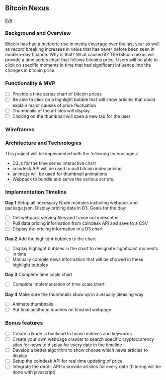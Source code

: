 ## Bitcoin Nexus  
[live](https://tmnguyen12.github.io/js-project/)

### Background and Overview
Bitcoin has had a meteoric rise in media coverage over the last year as well as record breaking increases in value that has never before been seen in modern-day finance. Why is that? What caused it? The bitcoin nexus will provide a time series chart that follows bitcoins price. Users will be able to click on specific moments in time that had significant influence into the changes in bitcoin price. 

### Functionality & MVP
- [ ] Provide a time series chart of bitcoin prices
- [ ] Be able to click on a highlight bubble that will show articles that could explain major causes of price fluctuation
- [ ] Thumbnails of the articles will display
- [ ] Clicking on the thumbnail will open a new tab for the user

### Wireframes

### Architecture and Technologies
This project will be implemented with the following technologies:
- D3.js for the time series interactive chart
- coindesk API will be used to pull bitcoin index pricing
- anime.js will be used for thumbnail animations
- Webpack to bundle and serve the various scripts.

### Implementation Timeline
**Day 1** Setup all necessary Node modules including webpack and package.json. Display pricing data in D3. Goals for the day:
- [ ] Get webpack serving files and frame out index.html
- [ ] Pull data pricing information from coindesk API and save to a CSV 
- [ ] Display the pricing information in a D3 chart 

**Day 2** Add the highlight bubbles to the chart 
- [ ] Display highlight bubbles in the chart to designate significant moments in time 
- [ ] Manually compile news information that will be showed in these highlight bubbles 

**Day 3** Complete time scale chart
- [ ] Complete implementation of time scale chart

**Day 4** Make sure the thumbnails show up in a visually pleasing way
- [ ] Animate thumbnails
- [ ] Put final aesthetic touches on finished webpage

### Bonus features
- [ ] Create a Node.js backend to house indexes and keywords
- [ ] Create your own webpage crawler to search specific cryptocurrency sites for news to display for every date in the timeline 
- [ ] Develop a better algorithm to show choose which news articles to display
- [ ] Setup the coindesk API for real time updating of price 
- [ ] Integrate the reddit API to provide articles for every date (filtering will be done with javascript)
